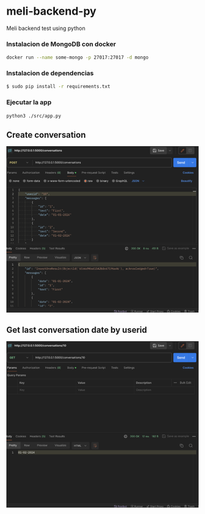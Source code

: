 # meli-backend-py
Meli backend test using python

### Instalacion de MongoDB con docker

``` sh
docker run --name some-mongo -p 27017:27017 -d mongo
```
### Instalacion de dependencias
``` sh
$ sudo pip install -r requirements.txt
```
### Ejecutar la app
``` sh
python3 ./src/app.py
```

## Create conversation
![get](docs/create.png)

## Get last conversation date by userid
![get](docs/getlastdate.png)